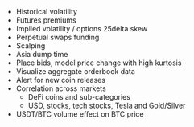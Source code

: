 * Historical volatility
* Futures premiums
* Implied volatility / options 25delta skew
* Perpetual swaps funding
* Scalping
* Asia dump time
* Place bids, model price change with high kurtosis
* Visualize aggregate orderbook data
* Alert for new coin releases
* Correlation across markets
  * DeFi coins and sub-categories
  * USD, stocks, tech stocks, Tesla and Gold/Silver
* USDT/BTC volume effect on BTC price

